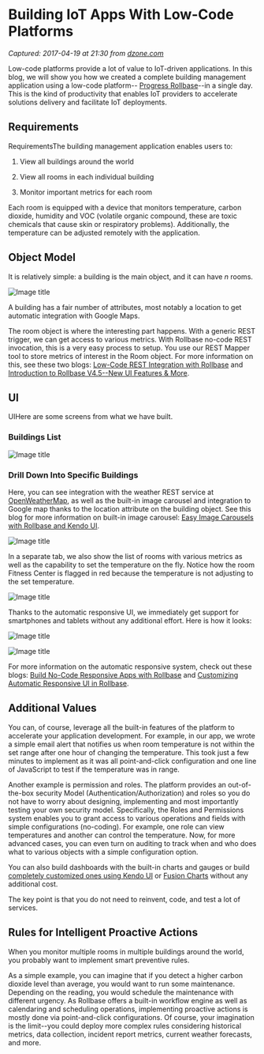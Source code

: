 # Building IoT Apps With Low-Code Platforms

_Captured: 2017-04-19 at 21:30 from [dzone.com](https://dzone.com/articles/building-iot-apps-with-low-code-platforms)_

Low-code platforms provide a lot of value to IoT-driven applications. In this blog, we will show you how we created a complete building management application using a low-code platform-- [Progress Rollbase](https://www.progress.com/rollbase)--in a single day. This is the kind of productivity that enables IoT providers to accelerate solutions delivery and facilitate IoT deployments.

## Requirements

RequirementsThe building management application enables users to:

  1. View all buildings around the world

  2. View all rooms in each individual building

  3. Monitor important metrics for each room

Each room is equipped with a device that monitors temperature, carbon dioxide, humidity and VOC (volatile organic compound, these are toxic chemicals that cause skin or respiratory problems). Additionally, the temperature can be adjusted remotely with the application.

## Object Model

It is relatively simple: a building is the main object, and it can have _n_ rooms.

![Image title](https://d117h1jjiq768j.cloudfront.net/images/default-source/default-album/iot1.png?sfvrsn=0)

A building has a fair number of attributes, most notably a location to get automatic integration with Google Maps.

The room object is where the interesting part happens. With a generic REST trigger, we can get access to various metrics. With Rollbase no-code REST invocation, this is a very easy process to setup. You use our REST Mapper tool to store metrics of interest in the Room object. For more information on this, see these two blogs: [Low-Code REST Integration with Rollbase](https://www.progress.com/blogs/low-code-rest-integration-with-rollbase) and [Introduction to Rollbase V4.5--New UI Features & More](https://www.progress.com/blogs/an-introduction-to-rollbase-v45-new-ui-features-more).

## UI

UIHere are some screens from what we have built.

### Buildings List

![Image title](https://d117h1jjiq768j.cloudfront.net/images/default-source/default-album/iot2.png?sfvrsn=1)

### Drill Down Into Specific Buildings

Here, you can see integration with the weather REST service at [OpenWeatherMap](http://api.openweathermap.org/), as well as the built-in image carousel and integration to Google map thanks to the location attribute on the building object. See this blog for more information on built-in image carousel: [Easy Image Carousels with Rollbase and Kendo UI](https://www.progress.com/blogs/easy-image-carousels-with-rollbase-and-kendo-ui).

![Image title](https://d117h1jjiq768j.cloudfront.net/images/default-source/default-album/iot3.png?sfvrsn=1)

In a separate tab, we also show the list of rooms with various metrics as well as the capability to set the temperature on the fly. Notice how the room Fitness Center is flagged in red because the temperature is not adjusting to the set temperature.

![Image title](https://d117h1jjiq768j.cloudfront.net/images/default-source/default-album/iot4.png?sfvrsn=1)

Thanks to the automatic responsive UI, we immediately get support for smartphones and tablets without any additional effort. Here is how it looks:

![Image title](https://d117h1jjiq768j.cloudfront.net/images/default-source/default-album/iot5.png?sfvrsn=1)

![Image title](https://d117h1jjiq768j.cloudfront.net/images/default-source/default-album/iot6.png?sfvrsn=1)

For more information on the automatic responsive system, check out these blogs: [Build No-Code Responsive Apps with Rollbase](https://www.progress.com/blogs/build-no-code-responsive-apps-with-rollbase) and [Customizing Automatic Responsive UI in Rollbase](https://www.progress.com/blogs/customizing-automatic-responsive-ui-in-rollbase).

## Additional Values

You can, of course, leverage all the built-in features of the platform to accelerate your application development. For example, in our app, we wrote a simple email alert that notifies us when room temperature is not within the set range after one hour of changing the temperature. This took just a few minutes to implement as it was all point-and-click configuration and one line of JavaScript to test if the temperature was in range.

Another example is permission and roles. The platform provides an out-of-the-box security Model (Authentication/Authorization) and roles so you do not have to worry about designing, implementing and most importantly testing your own security model. Specifically, the Roles and Permissions system enables you to grant access to various operations and fields with simple configurations (no-coding). For example, one role can view temperatures and another can control the temperature. Now, for more advanced cases, you can even turn on auditing to track when and who does what to various objects with a simple configuration option.

You can also build dashboards with the built-in charts and gauges or build [completely customized ones using Kendo UI](https://www.progress.com/blogs/responsive-low-code-rollbase-dashboards-with-kendo-ui) or [Fusion Charts](https://www.progress.com/blogs/creating-rollbase-dashboards-with-custom-fusioncharts) without any additional cost.

The key point is that you do not need to reinvent, code, and test a lot of services.

## Rules for Intelligent Proactive Actions

When you monitor multiple rooms in multiple buildings around the world, you probably want to implement smart preventive rules.

As a simple example, you can imagine that if you detect a higher carbon dioxide level than average, you would want to run some maintenance. Depending on the reading, you would schedule the maintenance with different urgency. As Rollbase offers a built-in workflow engine as well as calendaring and scheduling operations, implementing proactive actions is mostly done via point-and-click configurations. Of course, your imagination is the limit--you could deploy more complex rules considering historical metrics, data collection, incident report metrics, current weather forecasts, and more.
